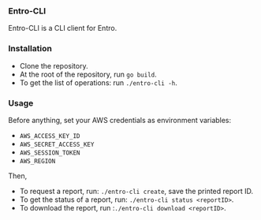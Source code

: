 ### Entro-CLI

Entro-CLI is a CLI client for Entro.

### Installation

- Clone the repository.
- At the root of the repository, run `go build`.
- To get the list of operations: run `./entro-cli -h`.

### Usage

Before anything, set your AWS credentials as environment variables: 
- `AWS_ACCESS_KEY_ID`
- `AWS_SECRET_ACCESS_KEY`
- `AWS_SESSION_TOKEN`
- `AWS_REGION`

Then,
- To request a report, run: `./entro-cli create`, save the printed report ID.
- To get the status of a report, run: `./entro-cli status <reportID>`.
- To download the report, run :`./entro-cli download <reportID>`.
